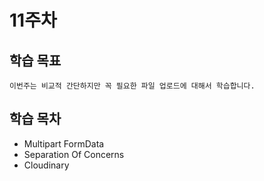 # 11주차 

## 학습 목표
```
이번주는 비교적 간단하지만 꼭 필요한 파일 업로드에 대해서 학습합니다.
```

## 학습 목차
- Multipart FormData
- Separation Of Concerns
- Cloudinary
